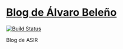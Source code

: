 # [Blog de Álvaro Beleño](https://alvarobrod.github.io/blog/)

[![Build Status](https://travis-ci.org/alvarobrod/blog.svg?branch=master)](https://github.com/alvarobrod/blog)

Blog de ASIR
